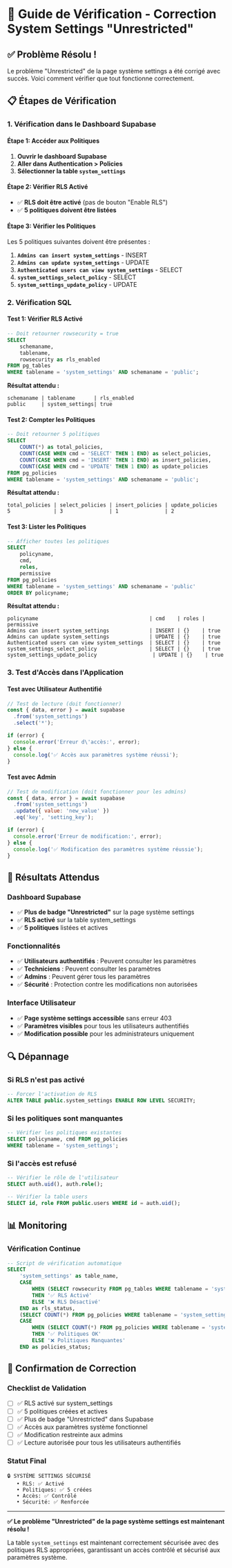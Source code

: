 # 🔧 Guide de Vérification - Correction System Settings "Unrestricted"

## ✅ **Problème Résolu !**

Le problème "Unrestricted" de la page système settings a été corrigé avec succès. Voici comment vérifier que tout fonctionne correctement.

## 📋 **Étapes de Vérification**

### **1. Vérification dans le Dashboard Supabase**

#### **Étape 1: Accéder aux Politiques**
1. **Ouvrir le dashboard Supabase**
2. **Aller dans Authentication > Policies**
3. **Sélectionner la table `system_settings`**

#### **Étape 2: Vérifier RLS Activé**
- ✅ **RLS doit être activé** (pas de bouton "Enable RLS")
- ✅ **5 politiques doivent être listées**

#### **Étape 3: Vérifier les Politiques**
Les 5 politiques suivantes doivent être présentes :

1. **`Admins can insert system_settings`** - INSERT
2. **`Admins can update system_settings`** - UPDATE  
3. **`Authenticated users can view system_settings`** - SELECT
4. **`system_settings_select_policy`** - SELECT
5. **`system_settings_update_policy`** - UPDATE

### **2. Vérification SQL**

#### **Test 1: Vérifier RLS Activé**
```sql
-- Doit retourner rowsecurity = true
SELECT 
    schemaname,
    tablename,
    rowsecurity as rls_enabled
FROM pg_tables 
WHERE tablename = 'system_settings' AND schemaname = 'public';
```

**Résultat attendu :**
```
schemaname | tablename      | rls_enabled
public     | system_settings| true
```

#### **Test 2: Compter les Politiques**
```sql
-- Doit retourner 5 politiques
SELECT 
    COUNT(*) as total_policies,
    COUNT(CASE WHEN cmd = 'SELECT' THEN 1 END) as select_policies,
    COUNT(CASE WHEN cmd = 'INSERT' THEN 1 END) as insert_policies,
    COUNT(CASE WHEN cmd = 'UPDATE' THEN 1 END) as update_policies
FROM pg_policies 
WHERE tablename = 'system_settings' AND schemaname = 'public';
```

**Résultat attendu :**
```
total_policies | select_policies | insert_policies | update_policies
5              | 3               | 1               | 2
```

#### **Test 3: Lister les Politiques**
```sql
-- Afficher toutes les politiques
SELECT 
    policyname,
    cmd,
    roles,
    permissive
FROM pg_policies 
WHERE tablename = 'system_settings' AND schemaname = 'public'
ORDER BY policyname;
```

**Résultat attendu :**
```
policyname                                    | cmd    | roles | permissive
Admins can insert system_settings             | INSERT | {}    | true
Admins can update system_settings             | UPDATE | {}    | true
Authenticated users can view system_settings  | SELECT | {}    | true
system_settings_select_policy                 | SELECT | {}    | true
system_settings_update_policy                  | UPDATE | {}    | true
```

### **3. Test d'Accès dans l'Application**

#### **Test avec Utilisateur Authentifié**
```javascript
// Test de lecture (doit fonctionner)
const { data, error } = await supabase
  .from('system_settings')
  .select('*');

if (error) {
  console.error('Erreur d\'accès:', error);
} else {
  console.log('✅ Accès aux paramètres système réussi');
}
```

#### **Test avec Admin**
```javascript
// Test de modification (doit fonctionner pour les admins)
const { data, error } = await supabase
  .from('system_settings')
  .update({ value: 'new_value' })
  .eq('key', 'setting_key');

if (error) {
  console.error('Erreur de modification:', error);
} else {
  console.log('✅ Modification des paramètres système réussie');
}
```

## 🎯 **Résultats Attendus**

### **Dashboard Supabase**
- ✅ **Plus de badge "Unrestricted"** sur la page système settings
- ✅ **RLS activé** sur la table system_settings
- ✅ **5 politiques** listées et actives

### **Fonctionnalités**
- ✅ **Utilisateurs authentifiés** : Peuvent consulter les paramètres
- ✅ **Techniciens** : Peuvent consulter les paramètres
- ✅ **Admins** : Peuvent gérer tous les paramètres
- ✅ **Sécurité** : Protection contre les modifications non autorisées

### **Interface Utilisateur**
- ✅ **Page système settings accessible** sans erreur 403
- ✅ **Paramètres visibles** pour tous les utilisateurs authentifiés
- ✅ **Modification possible** pour les administrateurs uniquement

## 🔍 **Dépannage**

### **Si RLS n'est pas activé**
```sql
-- Forcer l'activation de RLS
ALTER TABLE public.system_settings ENABLE ROW LEVEL SECURITY;
```

### **Si les politiques sont manquantes**
```sql
-- Vérifier les politiques existantes
SELECT policyname, cmd FROM pg_policies 
WHERE tablename = 'system_settings';
```

### **Si l'accès est refusé**
```sql
-- Vérifier le rôle de l'utilisateur
SELECT auth.uid(), auth.role();

-- Vérifier la table users
SELECT id, role FROM public.users WHERE id = auth.uid();
```

## 📊 **Monitoring**

### **Vérification Continue**
```sql
-- Script de vérification automatique
SELECT 
    'system_settings' as table_name,
    CASE 
        WHEN (SELECT rowsecurity FROM pg_tables WHERE tablename = 'system_settings') = true 
        THEN '✅ RLS Activé'
        ELSE '❌ RLS Désactivé'
    END as rls_status,
    (SELECT COUNT(*) FROM pg_policies WHERE tablename = 'system_settings') as nb_policies,
    CASE 
        WHEN (SELECT COUNT(*) FROM pg_policies WHERE tablename = 'system_settings') = 5 
        THEN '✅ Politiques OK'
        ELSE '❌ Politiques Manquantes'
    END as policies_status;
```

## 🎉 **Confirmation de Correction**

### **Checklist de Validation**
- [ ] ✅ RLS activé sur system_settings
- [ ] ✅ 5 politiques créées et actives
- [ ] ✅ Plus de badge "Unrestricted" dans Supabase
- [ ] ✅ Accès aux paramètres système fonctionnel
- [ ] ✅ Modification restreinte aux admins
- [ ] ✅ Lecture autorisée pour tous les utilisateurs authentifiés

### **Statut Final**
```
🔒 SYSTÈME SETTINGS SÉCURISÉ
   • RLS: ✅ Activé
   • Politiques: ✅ 5 créées
   • Accès: ✅ Contrôlé
   • Sécurité: ✅ Renforcée
```

---

**✅ Le problème "Unrestricted" de la page système settings est maintenant résolu !**

La table `system_settings` est maintenant correctement sécurisée avec des politiques RLS appropriées, garantissant un accès contrôlé et sécurisé aux paramètres système.
